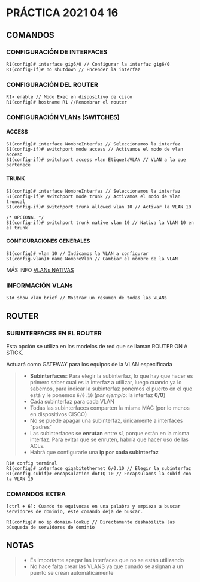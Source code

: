# PRÁCTICA 2021 04 16

## COMANDOS

### CONFIGURACIÓN DE INTERFACES

```
R1(config)# interface gig6/0 // Configurar la interfaz gig6/0
R1(config-if)# no shutdown // Encender la interfaz

```

### CONFIGURACIÓN DEL ROUTER 

```
R1> enable // Modo Exec en dispositivo de cisco
R1(config)# hostname R1 //Renombrar el router

```

### CONFIGURACIÓN VLANs (SWITCHES)

#### ACCESS

```
S1(config)# interface NombreInterfaz // Seleccionamos la interfaz
S1(config-if)# switchport mode access // Activamos el modo de vlan acceso 
S1(config-if)# switchport access vlan EtiquetaVLAN // VLAN a la que pertenece

```

#### TRUNK

```
S1(config)# interface NombreInterfaz // Seleccionamos la interfaz
S1(config-if)# switchport mode trunk // Activamos el modo de vlan troncal 
S1(config-if)# switchport trunk allowed vlan 10 // Activar la VLAN 10

/* OPCIONAL */
S1(config-if)# switchport trunk native vlan 10 // Nativa la VLAN 10 en el trunk 
```

#### CONFIGURACIONES GENERALES

```
S1(config)# vlan 10 // Indicamos la VLAN a configurar
S1(config-vlan)# name NombreVlan // Cambiar el nombre de la VLAN
```

MÁS INFO [VLANs NATIVAS](VLAN.md#TRUNK)

### INFORMACIÓN VLANs

```
S1# show vlan brief // Mostrar un resumen de todas las VLANs
```

## ROUTER

### SUBINTERFACES EN EL ROUTER

Esta opción se utiliza en los modelos de red que se llaman ROUTER ON A STICK.

Actuará como GATEWAY para los equipos de la VLAN especificada

>- **Subinterfaces**: Para elegir la subinterfaz, lo que hay que hacer es primero saber cual es la interfaz a utilizar, luego cuando ya lo sabemos, para indicar la subinterfaz ponemos el puerto en el que está y le ponemos `6/0.10` (*por ejemplo*: la interfaz **6/0**)
>- Cada subinterfaz para cada VLAN
>- Todas las subinterfaces comparten la misma MAC (por lo menos en dispositivos CISCO)
>- No se puede apagar una subinterfaz, únicamente a interfaces "padres"
>- Las subinterfaces se **enrutan** entre sí, porque están en la misma interfaz. Para evitar que se enruten, habría que hacer uso de las ACLs.
>- Habrá que configurarle una **ip por cada subinterfaz**

```
R1# config terminal
R1(config)# interface gigabitethernet 6/0.10 // Elegir la subinterfaz
R1(config-subif)# encapsulation dot1Q 10 // Encapsulamos la subif con la VLAN 10
```



### COMANDOS EXTRA

```
[ctrl + 6]: Cuando te equivocas en una palabra y empieza a buscar servidores de dominio, este comando deja de buscar.

R1(config)# no ip domain-lookup // Directamente deshabilita las búsqueda de servidores de dominio
```

## NOTAS

>- Es importante apagar las interfaces que no se están utilizando
>- No hace falta crear las VLANS ya que cunado se asignan a un puerto se crean automáticamente